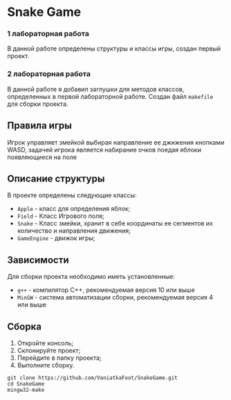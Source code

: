 # Snake Game

### 1 лабораторная работа

В данной работе определены структуры и классы игры, создан первый проект.

### 2 лабораторная работа

В данной работе я добавил заглушки для методов классов, определенных в первой лабораторной работе. Создан файл `makefile` для сборки проекта.

## Правила игры

Игрок управляет змейкой выбирая направление ее джижения кнопками WASD, задачей игрока является набирание очков поедая яблоки появляющиеся на поле

## Описание структуры

В проекте определены следующие классы:

* `Apple` - класс для определения яблок;
* `Field` - Класс Игрового поля;
* `Snake` - Класс змейки, хранит в себе координаты ее сегментов их количество и направления движения;
* `GameEngine` - движок игры;

## Зависимости

Для сборки проекта необходимо иметь установленные:

* `g++` - компилятор С++, рекомендуемая версия 10 или выше
* `MinGW` - система автоматизации сборки, рекомендуемая версия 4 или выше

## Сборка

1. Откройте консоль;
2. Склонируйте проект;
3. Перейдите в папку проекта;
4. Выполните сборку.

```shell
git clone https://github.com/VaniatkaFoot/SnakeGame.git
cd SnakeGame
mingw32-make
```